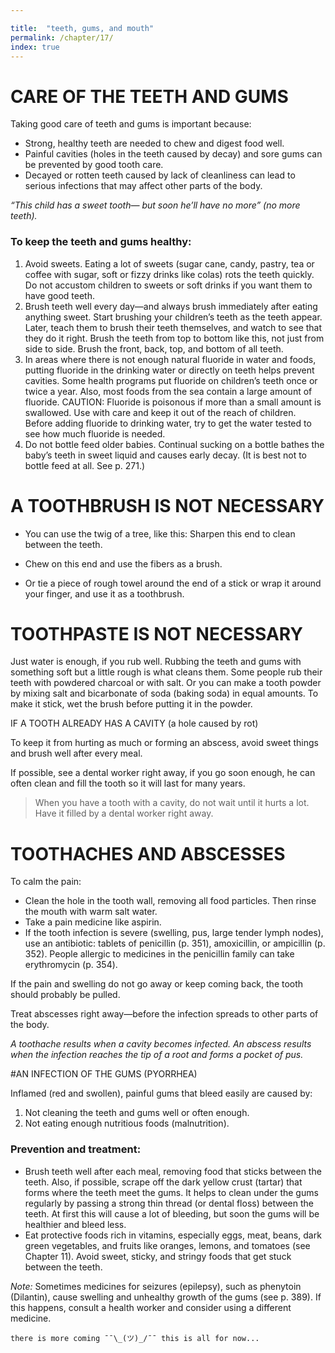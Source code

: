 ```yaml
---

title:  "teeth, gums, and mouth"
permalink: /chapter/17/
index: true
---
```

# CARE OF THE TEETH AND GUMS

Taking good care of teeth and gums is important because:

  - Strong, healthy teeth are needed to chew and digest food well.
  - Painful cavities (holes in the teeth caused by decay) and sore gums can be prevented by good tooth care.
  - Decayed or rotten teeth caused by lack of cleanliness can lead to serious infections that may affect other parts of the body.

_“This child has a sweet tooth— but soon he’ll have no more” (no more teeth)._


### To keep the teeth and gums healthy:

  1. Avoid sweets. Eating a lot of sweets (sugar cane, candy, pastry, tea or coffee with sugar, soft or fizzy drinks like colas) rots the teeth quickly.
  Do not accustom children to sweets or soft drinks if you want them to have good teeth.
  2. Brush teeth well every day—and always brush immediately after eating anything sweet. Start brushing your children’s teeth as the teeth appear. Later, teach them to brush their teeth themselves, and watch to see that they do it right.
  Brush the teeth from top to bottom like this,
  not just from side to side.
  Brush the front, back, top, and bottom of all teeth.
  3. In areas where there is not enough natural fluoride in water and foods, putting fluoride in the drinking water or directly on teeth helps prevent cavities. Some health programs put fluoride on children’s teeth once or twice a year. Also, most foods from the sea contain a large amount of fluoride.
  CAUTION: Fluoride is poisonous if more than a small amount is swallowed. Use with care and keep it out of the reach of children. Before adding fluoride to drinking water, try to get the water tested to see how much fluoride is needed.
  4. Do not bottle feed older babies. Continual sucking on a bottle bathes the baby’s teeth in sweet liquid and causes early decay. (It is best not to bottle feed at all. See p. 271.)

# A TOOTHBRUSH IS NOT NECESSARY

  - You can use the twig of a tree, like this:
  Sharpen this end to clean between the teeth.

  - Chew on this end and use the fibers as a brush.

  - Or tie a piece of rough towel around the end of a stick or wrap it around your finger, and use it as a toothbrush.

# TOOTHPASTE IS NOT NECESSARY

Just water is enough, if you rub well. Rubbing the teeth and gums with something soft but a little rough is what cleans them. Some people rub their teeth with powdered charcoal or with salt. Or you can make a tooth powder by mixing salt and bicarbonate of soda (baking soda) in equal amounts. To make it stick, wet the brush before putting it in the powder.

IF A TOOTH ALREADY HAS A CAVITY (a hole caused by rot)

To keep it from hurting as much or forming an abscess, avoid sweet things and brush well after every meal.

If possible, see a dental worker right away, if you go soon enough, he can often clean and fill the tooth so it will last for many years.

> When you have a tooth with a cavity, do not wait until it hurts a lot. Have it filled by a dental worker right away.


# TOOTHACHES AND ABSCESSES

To calm the pain:

  - Clean the hole in the tooth wall, removing all food particles. Then rinse the mouth with warm salt water.
  - Take a pain medicine like aspirin.
  - If the tooth infection is severe (swelling, pus, large tender lymph nodes), use an antibiotic: tablets of penicillin (p. 351), amoxicillin, or ampicillin (p. 352). People allergic to medicines in the penicillin family can take erythromycin (p. 354).

If the pain and swelling do not go away or keep coming back, the tooth should probably be pulled.

Treat abscesses right away—before the infection spreads to other parts of the body.

_A toothache results when a cavity becomes infected.
An abscess results when the infection reaches the tip of a root and forms a pocket of pus._

#AN INFECTION OF THE GUMS (PYORRHEA)

Inflamed (red and swollen), painful gums that bleed easily are caused by:

  1. Not cleaning the teeth and gums well or often enough.
  2. Not eating enough nutritious foods (malnutrition).

### Prevention and treatment:

  - Brush teeth well after each meal, removing food that sticks between the teeth. Also, if possible, scrape off the dark yellow crust (tartar) that forms where the teeth meet the gums. It helps to clean under the gums regularly by passing a strong thin thread (or dental floss) between the teeth. At first this will cause a lot of bleeding, but soon the gums will be healthier and bleed less.
  - Eat protective foods rich in vitamins, especially eggs, meat, beans, dark green vegetables, and fruits like oranges, lemons, and tomatoes (see Chapter 11). Avoid sweet, sticky, and stringy foods that get stuck between the teeth.

_Note:_ Sometimes medicines for seizures (epilepsy), such as phenytoin (Dilantin), cause swelling and unhealthy growth of the gums (see p. 389). If this happens, consult a health worker and consider using a different medicine.

```
there is more coming ¯¯\_(ツ)_/¯¯ this is all for now...
```
